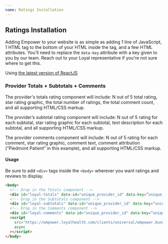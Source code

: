 ```yaml
---
name: Ratings Installation
---
```


## Ratings Installation

Adding Empower to your website is as simple as adding 1 line of JavaScript, 1 HTML tag to the bottom of your HTML inside the <body> tag, and a few HTML attributes. You'll need to replace the `data-key` attribute with a key given to you by our team. Reach out to your Loyal representative if you're not sure where to get this.

Using [the latest version of ReactJS](https://facebook.github.io/react/)

### Provider Totals + Subtotals + Comments

The provider's totals rating component will include: N out of 5 total rating, star rating graphic, the total number of ratings, the total comment count, and all supporting HTML/CSS markup.

The provider’s subtotal rating component will include: N out of 5 rating for each subtotal, star rating graphic for each subtotal, text description for each subtotal, and all supporting HTML/CSS markup.

The provider comments component will include: N out of 5 rating for each comment, star rating graphic, comment text, comment attribution (“Piedmont Patient” in this example), and all supporting HTML/CSS markup.

#### Usage

Be sure to add `<div>` tags inside the `<body>` wherever you want ratings and reviews to display. 

```html
<body>
  <!-- Drop in the Totals component -->
  <div id="loyal-totals" data-id="unique_provider_id" data-key=”unique_client_id”></div>
  <!-- Drop in the Subtotals component -->
  <div id="loyal-subtotals" data-id="unique_provider_id" data-key=”unique_client_id”></div>
  <!-- Drop in the Comments component -->
  <div id="loyal-comments" data-id="unique_provider_id" data-key=”unique_client_id”></div>
  <script
    src="https://empower.loyalhealth.com/clients/universal/empower.bundle.js"
    async
  ></script>
</body>
```
